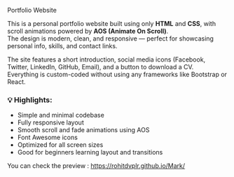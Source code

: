  Portfolio Website

This is a personal portfolio website built using only **HTML** and **CSS**, with scroll animations powered by **AOS (Animate On Scroll)**.  
The design is modern, clean, and responsive — perfect for showcasing personal info, skills, and contact links.

The site features a short introduction, social media icons (Facebook, Twitter, LinkedIn, GitHub, Email), and a button to download a CV.  
Everything is custom-coded without using any frameworks like Bootstrap or React.

### 💡 Highlights:
- Simple and minimal codebase
- Fully responsive layout
- Smooth scroll and fade animations using AOS
- Font Awesome icons
- Optimized for all screen sizes
- Good for beginners learning layout and transitions

You can check the preview : https://rohitdvplr.github.io/Mark/
